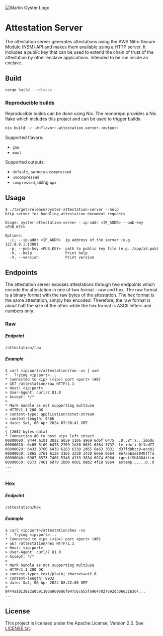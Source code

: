 ![Marlin Oyster Logo](./logo.svg)

# Attestation Server

The attestation server generates attestations using the AWS Nitro Secure Module (NSM) API and makes them available using a HTTP server. It includes a public key that can be used to extend the chain of trust of the attestation by other enclave applications. Intended to be run inside an enclave.

## Build

```bash
cargo build --release
```

### Reproducible builds

Reproducible builds can be done using Nix. The monorepo provides a Nix flake which includes this project and can be used to trigger builds:

```bash
nix build -v .#<flavor>.attestation.server.<output>
```

Supported flavors:
- `gnu`
- `musl`

Supported outputs:
- `default`, same as `compressed`
- `uncompressed`
- `compressed`, using `upx`

## Usage

```
$ ./target/release/oyster-attestation-server --help
http server for handling attestation document requests

Usage: oyster-attestation-server --ip-addr <IP_ADDR> --pub-key <PUB_KEY>

Options:
  -i, --ip-addr <IP_ADDR>  ip address of the server (e.g. 127.0.0.1:1300)
  -p, --pub-key <PUB_KEY>  path to public key file (e.g. /app/id.pub)
  -h, --help               Print help
  -V, --version            Print version
```

## Endpoints

The attestation server exposes attestations through two endpoints which encode the attestation in one of two format - raw and hex. The raw format is a binary format with the raw bytes of the attestation. The hex format is the same attestation, simply hex encoded. Therefore, the raw format is about half the size of the other while the hex format is ASCII letters and numbers only.

### Raw

##### Endpoint

`/attestation/raw`

##### Example

```
$ curl <ip:port>/attestation/raw -vs | xxd
*   Trying <ip:port>...
* Connected to <ip> (<ip>) port <port> (#0)
> GET /attestation/raw HTTP/1.1
> Host: <ip:port>
> User-Agent: curl/7.81.0
> Accept: */*
> 
* Mark bundle as not supporting multiuse
< HTTP/1.1 200 OK
< content-type: application/octet-stream
< content-length: 4466
< date: Sat, 06 Apr 2024 07:28:41 GMT
< 
{ [2682 bytes data]
* Connection #0 to host <ip> left intact
00000000: 8444 a101 3822 a059 1106 a969 6d6f 6475  .D..8".Y...imodu
00000010: 6c65 5f69 6478 2769 2d30 6631 6364 3737  le_idx'i-0f1cd77
00000020: 6433 3766 6438 6263 6339 2d65 6e63 3031  d37fd8bcc9-enc01
00000030: 3865 3761 6136 3165 3230 3430 6666 6664  8e7aa61e2040fffd
00000040: 6967 6573 7466 5348 4133 3834 6974 696d  igestfSHA384itim
00000050: 6573 7461 6d70 1b00 0001 8eb2 4f18 9864  estamp......O..d
...
...
```

### Hex

##### Endpoint

`/attestation/hex`

##### Example

```
$ curl <ip:port>/attestation/hex -vs
*   Trying <ip:port>...
* Connected to <ip> (<ip>) port <port> (#0)
> GET /attestation/hex HTTP/1.1
> Host: <ip:port>
> User-Agent: curl/7.81.0
> Accept: */*
> 
* Mark bundle as not supporting multiuse
< HTTP/1.1 200 OK
< content-type: text/plain; charset=utf-8
< content-length: 8932
< date: Sat, 06 Apr 2024 08:22:00 GMT
< 
8444a1013822a0591106a9696d6f64756c655f69647827692d3066316364...
...
```

## License

This project is licensed under the Apache License, Version 2.0. See [LICENSE.txt](./LICENSE.txt).

